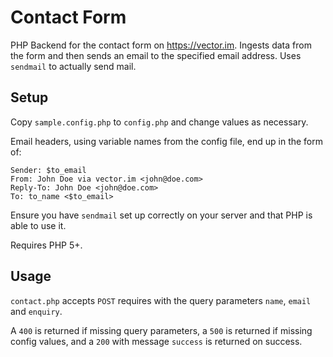 # Contact Form

PHP Backend for the contact form on https://vector.im. Ingests data from the
form and then sends an email to the specified email address. Uses `sendmail`
to actually send mail.

## Setup

Copy `sample.config.php` to `config.php` and change values as necessary.

Email headers, using variable names from the config file, end up in the form of:

```
Sender: $to_email
From: John Doe via vector.im <john@doe.com>
Reply-To: John Doe <john@doe.com>
To: to_name <$to_email>
```

Ensure you have `sendmail` set up correctly on your server and that PHP is able to use it.

Requires PHP 5+.

## Usage

`contact.php` accepts `POST` requires with the query parameters `name`, `email` and `enquiry`.

A `400` is returned if missing query parameters, a `500` is returned if missing config values, and a `200` with message `success` is returned on success.